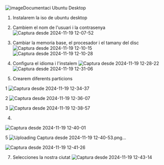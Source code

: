 ![image](https://github.com/user-attachments/assets/2ab12fc5-528d-44de-8418-85707e91c29a)Documentaci Ubuntu Desktop

1. Instalarem la iso de ubuntu desktop 

2. Cambiem el nom de l'usuari i la contrasenya 
![Captura desde 2024-11-19 12-07-52](https://github.com/user-attachments/assets/dc62b73c-cb31-4444-a8ab-93b005676e30)

3. Cambiar la memoria base, el procesador i el tamany del disc
![Captura desde 2024-11-19 12-10-15](https://github.com/user-attachments/assets/f216c37f-d52e-4efc-8bbc-9ca643e3db52)
![Captura desde 2024-11-19 12-10-28](https://github.com/user-attachments/assets/b89ffd15-b8fd-47c4-9439-bf70d2e66a56)

4. Configura el idioma i l'instalem 
![Captura desde 2024-11-19 12-28-22](https://github.com/user-attachments/assets/0aee2f40-15e5-418a-87db-134681c7adf8)
![Captura desde 2024-11-19 12-31-06](https://github.com/user-attachments/assets/94090d03-9683-4158-a664-9802d9f7e4b5)


6. Crearem diferents particions

1
![Captura desde 2024-11-19 12-34-37](https://github.com/user-attachments/assets/e8d856f3-16e0-4ca2-a7dc-0c81b4b229f7)

2
![Captura desde 2024-11-19 12-36-07](https://github.com/user-attachments/assets/73fd6ecc-6782-4df9-a55b-242fc40ee06b)

3
![Captura desde 2024-11-19 12-38-57](https://github.com/user-attachments/assets/290a008a-2b55-4e99-a596-66077ce2fedd)

4. 
![Captura desde 2024-11-19 12-40-01](https://github.com/user-attachments/assets/d816b01f-e9f3-4a25-a367-c312f7e0377b)

5
![Uploading Captura desde 2024-11-19 12-40-53.png…]()

![Captura desde 2024-11-19 12-41-26](https://github.com/user-attachments/assets/9859065c-789b-4ff9-896f-1aa8794d78c1)


7. Selecciones la nostra ciutat
 ![Captura desde 2024-11-19 12-43-14](https://github.com/user-attachments/assets/63cf1b5b-e207-470b-94e5-1f2840aaa6f9)
  

